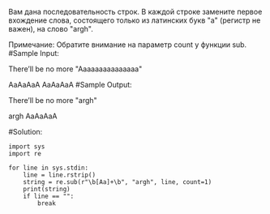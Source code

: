 Вам дана последовательность строк.
В каждой строке замените первое вхождение слова, состоящего только из латинских букв "a" (регистр не важен), на слово "argh".

Примечание:
Обратите внимание на параметр count у функции sub.
#Sample Input:

There’ll be no more "Aaaaaaaaaaaaaaa"

AaAaAaA AaAaAaA
#Sample Output:

There’ll be no more "argh"

argh AaAaAaA

#Solution:
```
import sys
import re

for line in sys.stdin:
    line = line.rstrip()
    string = re.sub(r"\b[Aa]+\b", "argh", line, count=1)
    print(string)
    if line == "":
        break
```